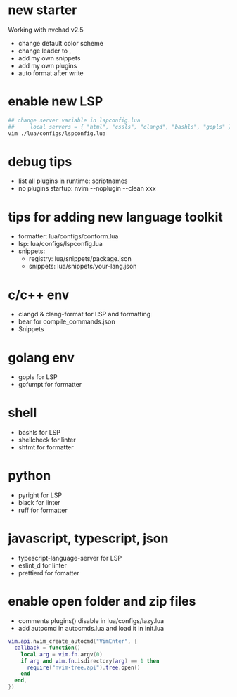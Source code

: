 # new starter

Working with nvchad v2.5

- change default color scheme
- change leader to ,
- add my own snippets
- add my own plugins
- auto format after write

# enable new LSP

``` bash
## change server variable in lspconfig.lua
##     local servers = { "html", "cssls", "clangd", "bashls", "gopls" }
vim ./lua/configs/lspconfig.lua
```

# debug tips

- list all plugins in runtime: scriptnames
- no plugins startup: nvim --noplugin --clean xxx

# tips for adding new language toolkit

- formatter: lua/configs/conform.lua
- lsp: lua/configs/lspconfig.lua
- snippets:
    - registry: lua/snippets/package.json
    - snippets: lua/snippets/your-lang.json

# c/c++ env

- clangd & clang-format for LSP and formatting
- bear for compile_commands.json
- Snippets

# golang env

- gopls for LSP
- gofumpt for formatter

# shell

- bashls for LSP
- shellcheck  for linter
- shfmt for formatter

# python

- pyright for LSP
- black for linter
- ruff for formatter

# javascript, typescript, json

- typescript-language-server for LSP
- eslint_d for linter
- prettierd for fomatter

# enable open folder and zip files

- comments plugins() disable in lua/configs/lazy.lua
- add autocmd in autocmds.lua and load it in init.lua

```lua
vim.api.nvim_create_autocmd("VimEnter", {
  callback = function()
    local arg = vim.fn.argv(0)
    if arg and vim.fn.isdirectory(arg) == 1 then
      require("nvim-tree.api").tree.open()
    end
  end,
})
```

